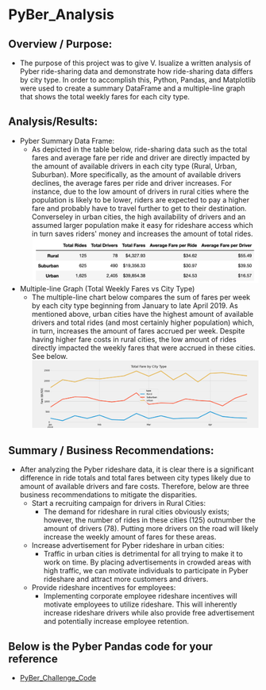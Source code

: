 # PyBer_Analysis

## Overview / Purpose:
   * The purpose of this project was to give V. Isualize a written analysis of Pyber ride-sharing data and demonstrate how ride-sharing data differs by city type. In order to accomplish this, Python, Pandas, and Matplotlib were used to create a summary DataFrame and a multiple-line graph that shows the total weekly fares for each city type. 

## Analysis/Results:
  * Pyber Summary Data Frame:
    * As depicted in the table below, ride-sharing data such as the total fares and average fare per ride and driver are directly impacted by the amount of available drivers in each city type (Rural, Urban, Suburban). More specifically, as the amount of available drivers declines, the average fares per ride and driver increases. For instance, due to the low amount of drivers in rural cities where the population is likely to be lower, riders are expected to pay a higher fare and probably have to travel further to get to their destination. Converseley in urban cities, the high availability of drivers and an assumed larger population make it easy for rideshare access which in turn saves riders' money and increases the amount of total rides. 
        ![Pyber_Summary_DataFrame](analysis/Pyber_Summary_DataFrame.png)
  * Multiple-line Graph (Total Weekly Fares vs City Type)
    * The multiple-line chart below compares the sum of fares per week by each city type beginning from January to late April 2019. As mentioned above, urban cities have the highest amount of available drivers and total rides (and most certainly higher population) which, in turn, increases the amount of fares accrued per week. Despite having higher fare costs in rural cities, the low amount of rides directly impacted the weekly fares that were accrued in these cities. See below.
        ![Pyber_Fare_Summary](analysis/PyBer_Fare_Summary.png)

## Summary / Business Recommendations:
   * After analyzing the Pyber rideshare data, it is clear there is a significant difference in ride totals and total fares between city types likely due to amount of available drivers and fare costs. Therefore, below are three business recommendations to mitigate the disparities. 
     * Start a recruiting campaign for drivers in Rural Cities: 
       * The demand for rideshare in rural cities obviously exists; however, the number of rides in these cities (125) outnumber the amount of drivers (78). Putting more drivers on the road will likely increase the weekly amount of fares for these areas. 
     * Increase advertisement for Pyber rideshare in urban cities:
       * Traffic in urban cities is detrimental for all trying to make it to work on time. By placing advertisements in crowded areas with high traffic, we can motivate individuals to participate in Pyber rideshare and attract more customers and drivers.
     * Provide rideshare incentives for employees:
       *  Implementing corporate employee rideshare incentives will motivate employees to utilize rideshare. This will inherently increase rideshare drivers while also provide free advertisement and potentially increase employee retention.

## Below is the Pyber Pandas code for your reference
   * [PyBer_Challenge_Code](PyBer_Challenge.ipynb)
